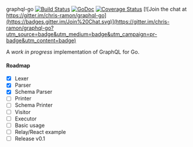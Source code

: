 graphql-go [![Build Status](https://travis-ci.org/chris-ramon/graphql-go.svg)](https://travis-ci.org/chris-ramon/graphql-go) [![GoDoc](https://godoc.org/graphql.co/graphql?status.svg)](https://godoc.org/github.com/chris-ramon/graphql-go) [![Coverage Status](https://coveralls.io/repos/chris-ramon/graphql-go/badge.svg?branch=master&service=github)](https://coveralls.io/github/chris-ramon/graphql-go?branch=master) [![Join the chat at https://gitter.im/chris-ramon/graphql-go](https://badges.gitter.im/Join%20Chat.svg)](https://gitter.im/chris-ramon/graphql-go?utm_source=badge&utm_medium=badge&utm_campaign=pr-badge&utm_content=badge)


A *work in progress* implementation of GraphQL for Go.

#### Roadmap
- [x] Lexer
- [x] Parser
- [x] Schema Parser
- [ ] Printer
- [ ] Schema Printer
- [ ] Visitor
- [ ] Executor
- [ ] Basic usage
- [ ] Relay/React example
- [ ] Release v0.1
